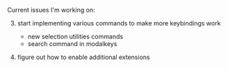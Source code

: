 Current issues I'm working on:

3. start implementing various commands to make more keybindings work
    - new selection utilities commands
    - search command in modalkeys

4. figure out how to enable additional extensions
